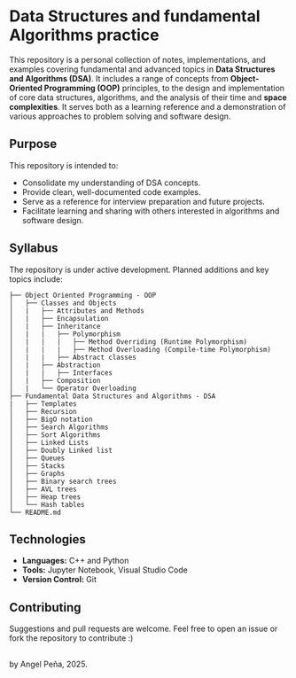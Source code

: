 # Data Structures and fundamental Algorithms practice
This repository is a personal collection of notes, implementations, and examples covering fundamental and advanced topics in **Data Structures and Algorithms (DSA)**. It includes a range of concepts from **Object-Oriented Programming (OOP)** principles, to the design and implementation of core data structures, algorithms, and the analysis of their time and **space complexities**. It serves both as a learning reference and a demonstration of various approaches to problem solving and software design.

## Purpose
This repository is intended to:

- Consolidate my understanding of DSA concepts.
- Provide clean, well-documented code examples.
- Serve as a reference for interview preparation and future projects.
- Facilitate learning and sharing with others interested in algorithms and software design.


##  Syllabus
The repository is under active development. Planned additions and key topics include:

```
├── Object Oriented Programming - OOP
│   ├── Classes and Objects
│   |   ├── Attributes and Methods
│   |   ├── Encapsulation
│   |   ├── Inheritance
│   |   |   ├── Polymorphism
│   |   |   |   ├── Method Overriding (Runtime Polymorphism)
│   |   |   |   ├── Method Overloading (Compile-time Polymorphism)
│   |   |   ├── Abstract classes
│   |   ├── Abstraction
│   |   |   ├── Interfaces
│   |   ├── Composition
│   |   └── Operator Overloading
├── Fundamental Data Structures and Algorithms - DSA
|   ├── Templates
│   ├── Recursion
│   ├── BigO notation
│   ├── Search Algorithms
│   ├── Sort Algorithms
│   ├── Linked Lists
│   ├── Doubly Linked list
│   ├── Queues
│   ├── Stacks
│   ├── Graphs
│   ├── Binary search trees
│   ├── AVL trees
│   ├── Heap trees
│   └── Hash tables
└── README.md
```

## Technologies
- **Languages:** C++ and Python 
- **Tools:** Jupyter Notebook, Visual Studio Code
- **Version Control:** Git


## Contributing
Suggestions and pull requests are welcome. Feel free to open an issue or fork the repository to contribute :)

## 
by Angel Peña, 2025.

